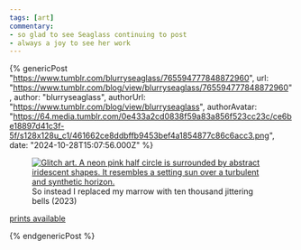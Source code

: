 ```yaml
---
tags: [art]
commentary:
- so glad to see Seaglass continuing to post
- always a joy to see her work
---
```


{% genericPost "https://www.tumblr.com/blurryseaglass/765594777848872960",
    url: "https://www.tumblr.com/blog/view/blurryseaglass/765594777848872960",
    author: "blurryseaglass",
    authorUrl: "https://www.tumblr.com/blog/view/blurryseaglass",
    authorAvatar: "https://64.media.tumblr.com/0e433a2cd0838f59a83a856f523cc23c/ce6be18897d41c3f-5f/s128x128u_c1/461662ce8ddbffb9453bef4a1854877c86c6acc3.png",
    date: "2024-10-28T15:07:56.000Z" %}
  <figure class="npf-block-image">
    <a
      href="https://64.media.tumblr.com/36f8fd7a80c47ff9dfaa353e1866a859/ba49949db9844a56-ec/s2048x3072/6a52c3e263e697e16799b5758413993741010f22.png"
      ><img
        src="https://64.media.tumblr.com/36f8fd7a80c47ff9dfaa353e1866a859/ba49949db9844a56-ec/s2048x3072/6a52c3e263e697e16799b5758413993741010f22.png"
        alt="Glitch art. A neon pink half circle is surrounded by abstract iridescent shapes. It resembles a setting sun over a turbulent and synthetic horizon. "
    /></a>
    <figcaption>So instead I replaced my marrow with ten thousand jittering
    bells (2023)</figcaption>
  </figure>
  <p>
    <a
      href="https://www.inprnt.com/gallery/seaglass/so-instead-i-replaced-my-marrow-with-ten-thousand-jittering-bells/"
      >prints available</a
    >
  </p>
{% endgenericPost %}
